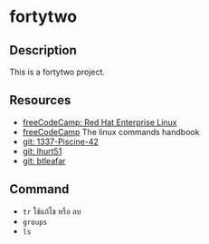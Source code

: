 # fortytwo

## Description  
This is a fortytwo project.  

## Resources  
- [freeCodeCamp: Red Hat Enterprise Linux ](https://www.freecodecamp.org/news/red-hat-enterprise-linux-guide/)   
- [freeCodeCamp](https://www.freecodecamp.org/news/the-linux-commands-handbook/) The linux commands handbook  
- [git: 1337-Piscine-42](https://github.com/48d31kh413k/1337-Piscine-42)  
- [git: lhurt51](https://github.com/lhurt51/42-Piscine/tree/master)
- [git: btleafar](https://github.com/btleafar/42/tree/master/Piscines)  


## Command  
- `tr` ใช้แก้ไข หรือ ลบ  
- `groups`  
- `ls`  

